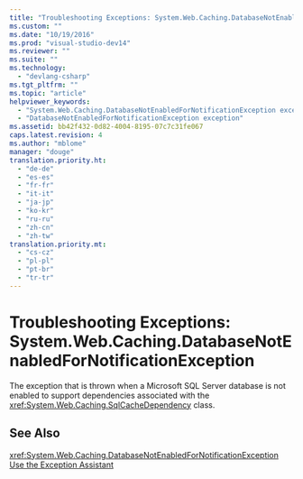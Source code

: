 ```yaml
---
title: "Troubleshooting Exceptions: System.Web.Caching.DatabaseNotEnabledForNotificationException | Microsoft Docs"
ms.custom: ""
ms.date: "10/19/2016"
ms.prod: "visual-studio-dev14"
ms.reviewer: ""
ms.suite: ""
ms.technology: 
  - "devlang-csharp"
ms.tgt_pltfrm: ""
ms.topic: "article"
helpviewer_keywords: 
  - "System.Web.Caching.DatabaseNotEnabledForNotificationException exception"
  - "DatabaseNotEnabledForNotificationException exception"
ms.assetid: bb42f432-0d82-4004-8195-07c7c31fe067
caps.latest.revision: 4
ms.author: "mblome"
manager: "douge"
translation.priority.ht: 
  - "de-de"
  - "es-es"
  - "fr-fr"
  - "it-it"
  - "ja-jp"
  - "ko-kr"
  - "ru-ru"
  - "zh-cn"
  - "zh-tw"
translation.priority.mt: 
  - "cs-cz"
  - "pl-pl"
  - "pt-br"
  - "tr-tr"
---
```

# Troubleshooting Exceptions: System.Web.Caching.DatabaseNotEnabledForNotificationException
The exception that is thrown when a Microsoft SQL Server database is not enabled to support dependencies associated with the <xref:System.Web.Caching.SqlCacheDependency> class.  
  
## See Also  
 <xref:System.Web.Caching.DatabaseNotEnabledForNotificationException>   
 [Use the Exception Assistant](../Topic/How%20to:%20Use%20the%20Exception%20Assistant.md)